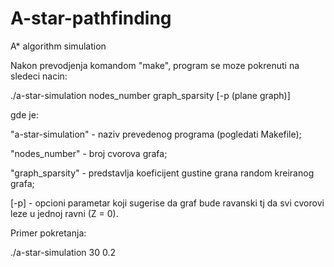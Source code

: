 # A-star-pathfinding
A* algorithm simulation

Nakon prevodjenja komandom "make", program se moze pokrenuti na sledeci nacin:

./a-star-simulation	 nodes_number	 graph_sparsity	 [-p (plane graph)]

gde je:

 "a-star-simulation" - naziv prevedenog programa (pogledati Makefile);
 
 "nodes_number" - broj cvorova grafa;
 
 "graph_sparsity" - predstavlja koeficijent gustine grana random kreiranog grafa; 
 
 [-p] - opcioni parametar koji sugerise da graf bude ravanski tj da svi cvorovi leze u jednoj ravni (Z = 0).



Primer pokretanja:

./a-star-simulation 30 0.2
